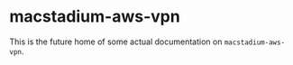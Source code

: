 # macstadium-aws-vpn

This is the future home of some actual documentation on `macstadium-aws-vpn`.
